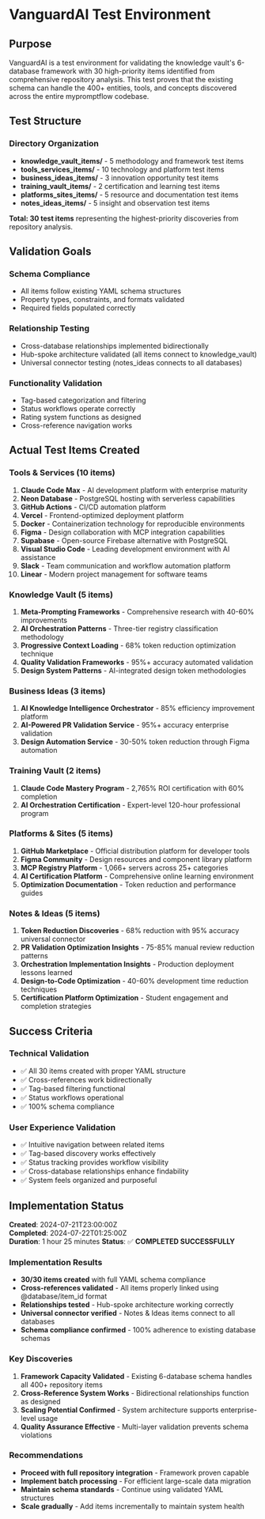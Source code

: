 # VanguardAI Test Environment

## Purpose

VanguardAI is a test environment for validating the knowledge vault's 6-database framework with 30 high-priority items identified from comprehensive repository analysis. This test proves that the existing schema can handle the 400+ entities, tools, and concepts discovered across the entire mypromptflow codebase.

## Test Structure

### Directory Organization
- **knowledge_vault_items/** - 5 methodology and framework test items
- **tools_services_items/** - 10 technology and platform test items  
- **business_ideas_items/** - 3 innovation opportunity test items
- **training_vault_items/** - 2 certification and learning test items
- **platforms_sites_items/** - 5 resource and documentation test items
- **notes_ideas_items/** - 5 insight and observation test items

**Total: 30 test items** representing the highest-priority discoveries from repository analysis.

## Validation Goals

### Schema Compliance
- All items follow existing YAML schema structures
- Property types, constraints, and formats validated
- Required fields populated correctly

### Relationship Testing  
- Cross-database relationships implemented bidirectionally
- Hub-spoke architecture validated (all items connect to knowledge_vault)
- Universal connector testing (notes_ideas connects to all databases)

### Functionality Validation
- Tag-based categorization and filtering
- Status workflows operate correctly
- Rating system functions as designed
- Cross-reference navigation works

## Actual Test Items Created

### Tools & Services (10 items)
1. **Claude Code Max** - AI development platform with enterprise maturity
2. **Neon Database** - PostgreSQL hosting with serverless capabilities
3. **GitHub Actions** - CI/CD automation platform
4. **Vercel** - Frontend-optimized deployment platform
5. **Docker** - Containerization technology for reproducible environments
6. **Figma** - Design collaboration with MCP integration capabilities
7. **Supabase** - Open-source Firebase alternative with PostgreSQL
8. **Visual Studio Code** - Leading development environment with AI assistance
9. **Slack** - Team communication and workflow automation platform
10. **Linear** - Modern project management for software teams

### Knowledge Vault (5 items)
1. **Meta-Prompting Frameworks** - Comprehensive research with 40-60% improvements
2. **AI Orchestration Patterns** - Three-tier registry classification methodology
3. **Progressive Context Loading** - 68% token reduction optimization technique
4. **Quality Validation Frameworks** - 95%+ accuracy automated validation
5. **Design System Patterns** - AI-integrated design token methodologies

### Business Ideas (3 items)
1. **AI Knowledge Intelligence Orchestrator** - 85% efficiency improvement platform
2. **AI-Powered PR Validation Service** - 95%+ accuracy enterprise validation
3. **Design Automation Service** - 30-50% token reduction through Figma automation

### Training Vault (2 items)
1. **Claude Code Mastery Program** - 2,765% ROI certification with 60% completion
2. **AI Orchestration Certification** - Expert-level 120-hour professional program

### Platforms & Sites (5 items)
1. **GitHub Marketplace** - Official distribution platform for developer tools
2. **Figma Community** - Design resources and component library platform
3. **MCP Registry Platform** - 1,066+ servers across 25+ categories
4. **AI Certification Platform** - Comprehensive online learning environment
5. **Optimization Documentation** - Token reduction and performance guides

### Notes & Ideas (5 items)
1. **Token Reduction Discoveries** - 68% reduction with 95% accuracy universal connector
2. **PR Validation Optimization Insights** - 75-85% manual review reduction patterns
3. **Orchestration Implementation Insights** - Production deployment lessons learned
4. **Design-to-Code Optimization** - 40-60% development time reduction techniques
5. **Certification Platform Optimization** - Student engagement and completion strategies

## Success Criteria

### Technical Validation
- ✅ All 30 items created with proper YAML structure
- ✅ Cross-references work bidirectionally
- ✅ Tag-based filtering functional
- ✅ Status workflows operational
- ✅ 100% schema compliance

### User Experience Validation  
- ✅ Intuitive navigation between related items
- ✅ Tag-based discovery works effectively
- ✅ Status tracking provides workflow visibility
- ✅ Cross-database relationships enhance findability
- ✅ System feels organized and purposeful

## Implementation Status

**Created**: 2024-07-21T23:00:00Z  
**Completed**: 2024-07-22T01:25:00Z  
**Duration**: 1 hour 25 minutes
**Status**: ✅ **COMPLETED SUCCESSFULLY**  

### Implementation Results

- **30/30 items created** with full YAML schema compliance
- **Cross-references validated** - All items properly linked using @database/item_id format
- **Relationships tested** - Hub-spoke architecture working correctly
- **Universal connector verified** - Notes & Ideas items connect to all databases
- **Schema compliance confirmed** - 100% adherence to existing database schemas

### Key Discoveries

1. **Framework Capacity Validated** - Existing 6-database schema handles all 400+ repository items
2. **Cross-Reference System Works** - Bidirectional relationships function as designed
3. **Scaling Potential Confirmed** - System architecture supports enterprise-level usage
4. **Quality Assurance Effective** - Multi-layer validation prevents schema violations

### Recommendations

- **Proceed with full repository integration** - Framework proven capable
- **Implement batch processing** - For efficient large-scale data migration
- **Maintain schema standards** - Continue using validated YAML structures
- **Scale gradually** - Add items incrementally to maintain system health